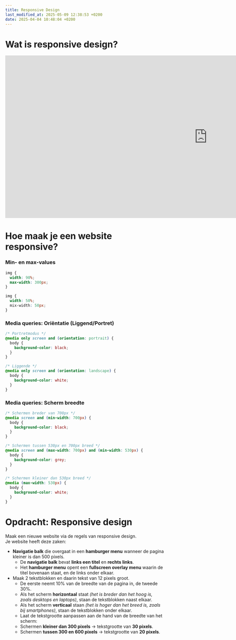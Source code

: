 ```yaml
---
title: Responsive Design
last_modified_at: 2025-05-09 12:38:53 +0200
date: 2025-04-04 10:48:04 +0200
---
```


# Wat is responsive design?

<iframe src="https://docs.google.com/presentation/d/e/2PACX-1vSnFaYYHLrTxCS8w7qM_RWBAPidlXrqNC8wq69L0Y17hAPQc3yUAL5dvAj7R1BKdA/embed?start=false&loop=false&delayms=3000" frameborder="0" width="1280" height="515" allowfullscreen="true" mozallowfullscreen="true" webkitallowfullscreen="true"></iframe>

# Hoe maak je een website responsive?

### Min- en max-values

```css
img {
  width: 90%;
  max-width: 300px;
}

img {
  width: 50%;
  mix-width: 50px;
}
```

### Media queries: Oriëntatie (Liggend/Portret)

```css
/* Portretmodus */
@media only screen and (orientation: portrait) {
  body {
    background-color: black;
  }
}

/* Liggende */
@media only screen and (orientation: landscape) {
  body {
    background-color: white;
  }
}
```

### Media queries: Scherm breedte

```css
/* Schermen breder van 700px */
@media screen and (min-width: 700px) {
  body {
    background-color: black;
  }
}

/* Schermen tussen 530px en 700px breed */
@media screen and (max-width: 700px) and (min-width: 530px) {
  body {
    background-color: grey;
  }
}

/* Schermen kleiner dan 530px breed */
@media (max-width: 530px) {
  body {
    background-color: white;
  }
}
```

# Opdracht: Responsive design

Maak een nieuwe website via de regels van responsive design.  
Je website heeft deze zaken:

- **Navigatie balk** die overgaat in een **hamburger menu** wanneer de pagina kleiner is dan 500 pixels.
  - De **navigatie balk** bevat **links een titel** en **rechts links**.
  - Het **hamburger menu** opent een **fullscreen overlay menu** waarin de titel bovenaan staat, en de links onder elkaar.
- Maak 2 tekstblokken en daarin tekst van 12 pixels groot.
  - De eerste neemt 10% van de breedte van de pagina in, de tweede 30%.
  - Als het scherm **horizontaal** staat _(het is breder dan het hoog is, zoals desktops en laptops)_, staan de tekstblokken naast elkaar.
  - Als het scherm **verticaal** staan _(het is hoger dan het breed is, zoals bij smartphones)_, staan de tekstblokken onder elkaar.
  - Laat de tekstgrootte aanpassen aan de hand van de breedte van het scherm:
  - Schermen **kleiner dan 300 pixels** -> tekstgrootte van **30 pixels**.
  - Schermen **tussen 300 en 600 pixels** -> tekstgrootte van **20 pixels**.
